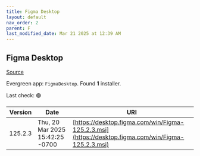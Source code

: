 ```yaml
---
title: Figma Desktop
layout: default
nav_order: 2
parent: F
last_modified_date: Mar 21 2025 at 12:39 AM
---
```


## Figma Desktop

[Source](https://www.figma.com/)

Evergreen app: `FigmaDesktop`. Found **1** installer.

Last check: 🟢

| Version | Date                            | URI                                                                                                |
| ------- | ------------------------------- | -------------------------------------------------------------------------------------------------- |
| 125.2.3 | Thu, 20 Mar 2025 15:42:25 -0700 | [https://desktop.figma.com/win/Figma-125.2.3.msi](https://desktop.figma.com/win/Figma-125.2.3.msi) |
